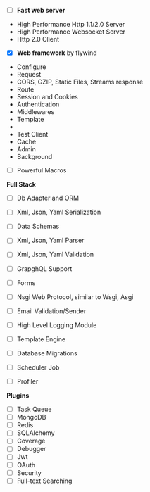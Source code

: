 - [ ] **Fast web server**

- High Performance Http 1.1/2.0 Server
- High Performance Websocket Server
- Http 2.0 Client

- [x] **Web framework** by flywind

- Configure
- Request 
- CORS,  GZIP, Static Files, Streams response
- Route
- Session and Cookies
- Authentication
- Middlewares
- Template
- 
- Test Client
- Cache
- Admin
- Background
- [ ] Powerful Macros

**Full Stack**

- [ ] Db Adapter and ORM
- [ ] Xml, Json, Yaml Serialization 
- [ ] Data Schemas
- [ ] Xml, Json, Yaml Parser
- [ ] Xml, Json, Yaml Validation
- [ ] GrapghQL Support
- [ ] Forms
- [ ] Nsgi Web Protocol, similar to Wsgi, Asgi
- [ ] Email Validation/Sender
- [ ] High Level Logging Module
- [ ] Template Engine
- [ ] Database Migrations
- [ ] Scheduler Job
- [ ] Profiler


**Plugins**
- [ ] Task Queue
- [ ] MongoDB
- [ ] Redis
- [ ] SQLAlchemy
- [ ] Coverage
- [ ] Debugger
- [ ] Jwt
- [ ] OAuth
- [ ] Security
- [ ] Full-text Searching
